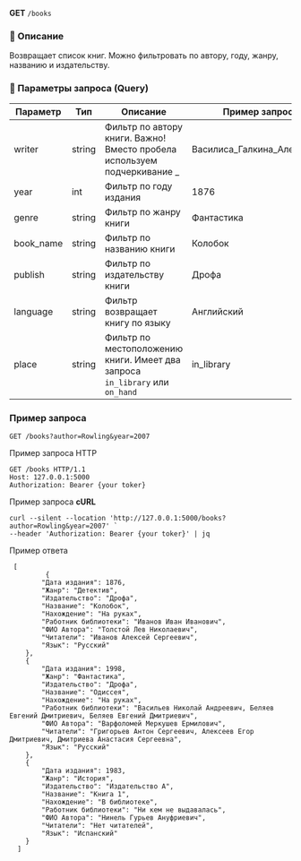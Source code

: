 **GET** `/books`

### 🔹 Описание

Возвращает список книг. Можно фильтровать по автору, году, жанру, названию и издательству.

### 🔹 Параметры запроса (Query)

| Параметр | Тип | Описание | Пример запроса |
| --- | --- | --- | --- |
| writer | string | Фильтр по автору книги. Важно! Вместо пробела используем подчеркивание  _ | Василиса_Галкина_Алексеевна |
| year | int | Фильтр по году издания | 1876 |
| genre | string | Фильтр по жанру книги | Фантастика |
| book_name | string | Фильтр по названию книги | Колобок |
| publish | string | Фильтр по издательству книги | Дрофа |
| language | string | Фильтр возвращает книгу по языку | Английский |
| place | string | Фильтр по местоположению книги. Имеет два запроса `in_library` или `on_hand`  | in_library  |

### Пример запроса

```
GET /books?author=Rowling&year=2007
```

Пример запроса HTTP

```
GET /books HTTP/1.1
Host: 127.0.0.1:5000
Authorization: Bearer {your toker}
```

Пример запроса **cURL**

```
curl --silent --location 'http://127.0.0.1:5000/books?author=Rowling&year=2007' `
--header 'Authorization: Bearer {your toker}' | jq
```

Пример ответа

```
 [
		 {
        "Дата издания": 1876,
        "Жанр": "Детектив",
        "Издательство": "Дрофа",
        "Название": "Колобок",
        "Нахождение": "На руках",
        "Работник библиотеки": "Иванов Иван Иванович",
        "ФИО Автора": "Толстой Лев Николаевич",
        "Читатели": "Иванов Алексей Сергеевич",
        "Язык": "Русский"
    },
    {
        "Дата издания": 1998,
        "Жанр": "Фантастика",
        "Издательство": "Дрофа",
        "Название": "Одиссея",
        "Нахождение": "На руках",
        "Работник библиотеки": "Васильев Николай Андреевич, Беляев Евгений Дмитриевич, Беляев Евгений Дмитриевич",
        "ФИО Автора": "Варфоломей Меркушев Ермилович",
        "Читатели": "Григорьев Антон Сергеевич, Алексеев Егор Дмитриевич, Дмитриева Анастасия Сергеевна",
        "Язык": "Русский"
    },
    {
        "Дата издания": 1983,
        "Жанр": "История",
        "Издательство": "Издательство А",
        "Название": "Книга 1",
        "Нахождение": "В библиотеке",
        "Работник библиотеки": "Ни кем не выдавалась",
        "ФИО Автора": "Нинель Гурьев Ануфриевич",
        "Читатели": "Нет читателей",
        "Язык": "Испанский"
    }
  ]
```